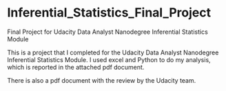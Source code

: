 # Inferential_Statistics_Final_Project
Final Project for Udacity Data Analyst Nanodegree Inferential Statistics Module

This is a project that I completed for the Udacity Data Analyst Nanodegree Inferential Statistics Module.
I used excel and Python to do my analysis, which is reported in the attached pdf document.

There is also a pdf document with the review by the Udacity team.

